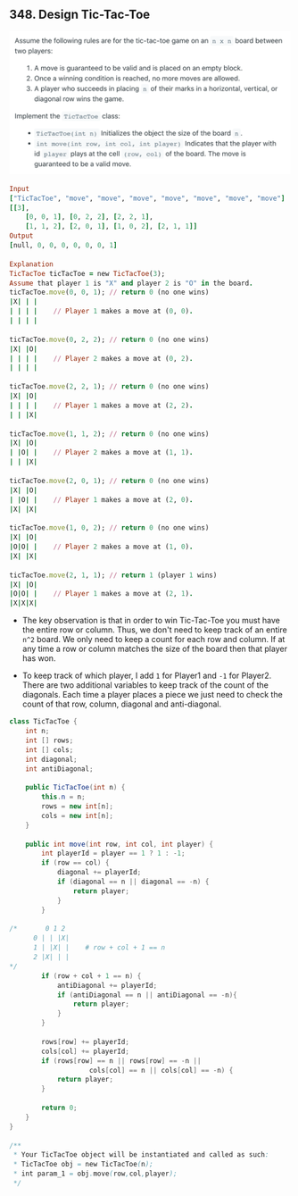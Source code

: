 ## 348. Design Tic-Tac-Toe
![](img/2022-05-01-00-12-38.png)

```ruby
Input
["TicTacToe", "move", "move", "move", "move", "move", "move", "move"]
[[3], 
    [0, 0, 1], [0, 2, 2], [2, 2, 1], 
    [1, 1, 2], [2, 0, 1], [1, 0, 2], [2, 1, 1]]
Output
[null, 0, 0, 0, 0, 0, 0, 1]

Explanation
TicTacToe ticTacToe = new TicTacToe(3);
Assume that player 1 is "X" and player 2 is "O" in the board.
ticTacToe.move(0, 0, 1); // return 0 (no one wins)
|X| | |
| | | |    // Player 1 makes a move at (0, 0).
| | | |

ticTacToe.move(0, 2, 2); // return 0 (no one wins)
|X| |O|
| | | |    // Player 2 makes a move at (0, 2).
| | | |

ticTacToe.move(2, 2, 1); // return 0 (no one wins)
|X| |O|
| | | |    // Player 1 makes a move at (2, 2).
| | |X|

ticTacToe.move(1, 1, 2); // return 0 (no one wins)
|X| |O|
| |O| |    // Player 2 makes a move at (1, 1).
| | |X|

ticTacToe.move(2, 0, 1); // return 0 (no one wins)
|X| |O|
| |O| |    // Player 1 makes a move at (2, 0).
|X| |X|

ticTacToe.move(1, 0, 2); // return 0 (no one wins)
|X| |O|
|O|O| |    // Player 2 makes a move at (1, 0).
|X| |X|

ticTacToe.move(2, 1, 1); // return 1 (player 1 wins)
|X| |O|
|O|O| |    // Player 1 makes a move at (2, 1).
|X|X|X|
```

- The key observation is that in order to win Tic-Tac-Toe you must have the 
  entire row or column. Thus, we don't need to keep track of an entire `n^2` board. 
  We only need to keep a count for each row and column. If at any time a row or 
  column matches the size of the board then that player has won.

- To keep track of which player, I add `1` for Player1 and `-1` for Player2. There 
  are two additional variables to keep track of the count of the diagonals. Each time 
  a player places a piece we just need to check the count of that row, column, 
  diagonal and anti-diagonal.

```java
class TicTacToe {
    int n;
    int [] rows;
    int [] cols;
    int diagonal;
    int antiDiagonal;   

    public TicTacToe(int n) {
        this.n = n;
        rows = new int[n];
        cols = new int[n];
    }
    
    public int move(int row, int col, int player) {
        int playerId = player == 1 ? 1 : -1;
        if (row == col) {
            diagonal += playerId;
            if (diagonal == n || diagonal == -n) {
                return player;
            }            
        }

/*       0 1 2   
      0 | | |X|
      1 | |X| |    # row + col + 1 == n
      2 |X| | |                
*/
        if (row + col + 1 == n) {
            antiDiagonal += playerId;
            if (antiDiagonal == n || antiDiagonal == -n){
                return player;
            }
        }
                
        rows[row] += playerId;
        cols[col] += playerId;
        if (rows[row] == n || rows[row] == -n ||
                    cols[col] == n || cols[col] == -n) {
            return player;
        }
        
        return 0;
    }
}

/**
 * Your TicTacToe object will be instantiated and called as such:
 * TicTacToe obj = new TicTacToe(n);
 * int param_1 = obj.move(row,col,player);
 */
```